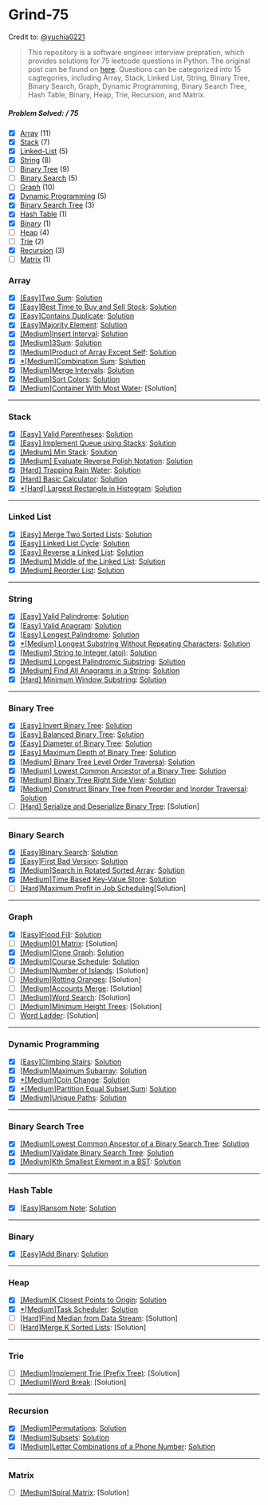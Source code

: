 # Grind-75
Credit to: [@yuchia0221](https://github.com/yuchia0221/Grind-75)
> This repository is a software engineer interview prepration, which provides solutions for 75 leetcode questions in Python. The original post can be found on [here](https://www.techinterviewhandbook.org/grind75?grouping=topics&order=difficulty&hours=8). Questions can be categorized into 15 cagtegories, including Array, Stack, Linked List, String, Binary Tree, Binary Search, Graph, Dynamic Programming, Binary Search Tree, Hash Table, Binary, Heap, Trie, Recursion, and Matrix.

##### Problem Solved: / 75

-   [x] [Array](#array) (11)
-   [x] [Stack](#stack) (7)
-   [x] [Linked-List](#linked-list) (5)
-   [x] [String](#string) (8)
-   [ ] [Binary Tree](#binary-tree) (9)
-   [ ] [Binary Search](#binary-search) (5)
-   [ ] [Graph](#graph) (10)
-   [x] [Dynamic Programming](#dynamic-programming) (5)
-   [x] [Binary Search Tree](#binary-search-tree) (3)
-   [x] [Hash Table](#hash-table) (1)
-   [x] [Binary](#binary) (1)
-   [ ] [Heap](#heap) (4)
-   [ ] [Trie](#trie) (2)
-   [x] [Recursion](#recursion) (3)
-   [ ] [Matrix](#matrix) (1)

### Array

-   [x] [[Easy]Two Sum](https://leetcode.com/problems/two-sum): [Solution](/Array/1-TwoSum/README.md)
-   [x] [[Easy]Best Time to Buy and Sell Stock](https://leetcode.com/problems/best-time-to-buy-and-sell-stock): [Solution](/Array/121-BestTimetoBuyandSellStock/README.md)
-   [x] [[Easy]Contains Duplicate](https://leetcode.com/problems/contains-duplicate): [Solution](/Array/217-ContainsDuplicate/README.md)
-   [x] [[Easy]Majority Element](https://leetcode.com/problems/majority-element): [Solution](/Array/169-MajorityElement/README.md)
-   [x] [[Medium]Insert Interval](https://leetcode.com/problems/insert-interval): [Solution](/Array//57-InsertInterval/README.md)
-   [x] [[Medium]3Sum](https://leetcode.com/problems/3sum/): [Solution](/Array/15-3Sum/README.md)
-   [x] [[Medium]Product of Array Except Self](https://leetcode.com/problems/product-of-array-except-self): [Solution](/Array/238-ProductofArrayExceptSelf/README.md)
-   [x] [*[Medium]Combination Sum](https://leetcode.com/problems/combination-sum): [Solution](/Array/39-CombinationSum/README.md)
-   [x] [[Medium]Merge Intervals](https://leetcode.com/problems/merge-intervals): [Solution](/Array/56-MergeIntervals/README.md)
-   [x] [[Medium]Sort Colors](https://leetcode.com/problems/sort-colors): [Solution](/Array/75-SortColors/)
-   [x] [[Medium]Container With Most Water](https://leetcode.com/problems/container-with-most-water): [Solution]

---

### Stack

-   [x] [[Easy] Valid Parentheses](https://leetcode.com/problems/valid-parentheses): [Solution](/Stack/20-ValidParentheses/README.md)
-   [x] [[Easy] Implement Queue using Stacks](https://leetcode.com/problems/implement-queue-using-stacks): [Solution](/Stack/232-ImplementQueueUsingStacks/README.md)
-   [x] [[Medium] Min Stack](https://leetcode.com/problems/min-stack): [Solution](/Stack/155-MinStack/README.md)
-   [x] [[Medium] Evaluate Reverse Polish Notation](https://leetcode.com/problems/evaluate-reverse-polish-notation): [Solution](/Stack/150-EvaluateReversePolishNotation/README.md)
-   [x] [[Hard] Trapping Rain Water](https://leetcode.com/problems/trapping-rain-water): [Solution](/Stack/42-TrappingRainWater/README.md)
-   [x] [[Hard] Basic Calculator](https://leetcode.com/problems/basic-calculator): [Solution](/Stack/224-BasicCalculator/README.md)
-   [x] [*[Hard] Largest Rectangle in Histogram](https://leetcode.com/problems/largest-rectangle-in-histogram): [Solution](/Stack/84-LargestRectangleInHistogram/README.md)

---

### Linked List

-   [x] [[Easy] Merge Two Sorted Lists](https://leetcode.com/problems/merge-two-sorted-lists): [Solution](/LinkedList/21-MergeTwoSortedList/README.md)
-   [x] [[Easy] Linked List Cycle](https://leetcode.com/problems/linked-list-cycle): [Solution](/LinkedList/141-LinkedListCycle/README.md)
-   [x] [[Easy] Reverse a Linked List](https://leetcode.com/problems/reverse-linked-list): [Solution](/LinkedList/206-ReverseLinkedList/)
-   [x] [[Medium] Middle of the Linked List](https://leetcode.com/problems/remove-nth-node-from-end-of-list): [Solution](/LinkedList/19-RemoveNthNodeFromENdofList/README.md)
-   [x] [[Medium] Reorder List](https://leetcode.com/problems/reorder-list): [Solution](/LinkedList/143-ReorderList/README.md)

---

### String

-   [x] [[Easy] Valid Palindrome](https://leetcode.com/problems/valid-palindrome): [Solution](/String/125-ValidPalindrome/README.md)
-   [x] [[Easy] Valid Anagram](https://leetcode.com/problems/valid-anagram): [Solution](/String/242_ValidAnagram/README.md)
-   [x] [[Easy] Longest Palindrome](https://leetcode.com/problems/longest-palindrome): [Solution](/String/409-longestPalindrome/README.md)
-   [x] [*[Medium] Longest Substring Without Repeating Characters](https://leetcode.com/problems/longest-substring-without-repeating-characters): [Solution](/String/3-LongestSubstringWithoutRepeatingChars/README.md)
-   [x] [[Medium] String to Integer (atoi)](https://leetcode.com/problems/string-to-integer-atoi): [Solution](/String/8-StringToInt/README.md)
-   [x] [[Medium] Longest Palindromic Substring](https://leetcode.com/problems/longest-palindromic-substring): [Solution](/String/5-LongestPalindromicSubstring/README.md)
-   [x] [[Medium] Find All Anagrams in a String](https://leetcode.com/problems/find-all-anagrams-in-a-string): [Solution](/String/438-FindAlllAnagramsInAString/README.md)
-   [x] [[Hard] Minimum Window Substring](https://leetcode.com/problems/minimum-window-substring): [Solution](/String/76-MinimumWindowSubstring/README.md)

---

### Binary Tree

-   [x] [[Easy] Invert Binary Tree](https://leetcode.com/problems/invert-binary-tree): [Solution](/BinaryTree/226-InvertBinaryTree/README.md)
-   [x] [[Easy] Balanced Binary Tree](https://leetcode.com/problems/balanced-binary-tree): [Solution](/BinaryTree/110-BalancedBinaryTree/README.md)
-   [x] [[Easy] Diameter of Binary Tree](https://leetcode.com/problems/diameter-of-binary-tree): [Solution](/BinaryTree/543-DiameterofBinaryTree/README.md)
-   [x] [[Easy] Maximum Depth of Binary Tree](https://leetcode.com/problems/maximum-depth-of-binary-tree): [Solution](/BinaryTree/104-MaxDepthOfBinaryTree/README.md)
-   [x] [[Medium] Binary Tree Level Order Traversal](https://leetcode.com/problems/binary-tree-level-order-traversal): [Solution](/BinaryTree/102-BinaryTreeLevelOrderTraversal/README.md)
-   [x] [[Medium] Lowest Common Ancestor of a Binary Tree](https://leetcode.com/problems/lowest-common-ancestor-of-a-binary-tree): [Solution](/BinaryTree/236-LowestCommonAncestor/README.md)
-   [x] [[Medium] Binary Tree Right Side View](https://leetcode.com/problems/binary-tree-right-side-view): [Solution](/BinaryTree/199-BinaryTreeRightSideView/README.md)
-   [x] [[Medium] Construct Binary Tree from Preorder and Inorder Traversal](https://leetcode.com/problems/construct-binary-tree-from-preorder-and-inorder-traversal): [Solution](/BinaryTree/105-ConstructBTfromPreandInorderTraversal/README.md)
-   [ ] [[Hard] Serialize and Deserialize Binary Tree](https://leetcode.com/problems/serialize-and-deserialize-binary-tree): [Solution]
---

### Binary Search

-   [x] [[Easy]Binary Search](https://leetcode.com/problems/binary-search): [Solution](/BinarySearch/704-BinarySearch/README.md)
-   [x] [[Easy]First Bad Version](https://leetcode.com/problems/first-bad-version): [Solution](/BinarySearch/278-FirstBadVersion/README.md)
-   [x] [[Medium]Search in Rotated Sorted Array](https://leetcode.com/problems/search-in-rotated-sorted-array): [Solution](/BinarySearch/33-SearchInRotatedSortedArray/README.md)
-   [x] [[Medium]Time Based Key-Value Store](https://leetcode.com/problems/time-based-key-value-store): [Solution](/BinarySearch/981-TimeBasedKeyValueStore/README.md)
-   [ ] [[Hard]Maximum Profit in Job Scheduling](https://leetcode.com/problems/maximum-profit-in-job-scheduling)[Solution]

---

### Graph

-   [x] [[Easy]Flood Fill](https://leetcode.com/problems/flood-fill): [Solution](/Graph/733-FloodFill/README.md)
-   [ ] [[Medium]01 Matrix](https://leetcode.com/problems/01-matrix): [Solution]
-   [x] [[Medium]Clone Graph](https://leetcode.com/problems/clone-graph): [Solution](/Graph/133-CloneGraph/README.md)
-   [x] [[Medium]Course Schedule](https://leetcode.com/problems/course-schedule): [Solution](/Graph/207-CourseSchedule/README.md)
-   [ ] [[Medium]Number of Islands](https://leetcode.com/problems/number-of-islands): [Solution]
-   [ ] [[Medium]Rotting Oranges](https://leetcode.com/problems/rotting-oranges): [Solution]
-   [ ] [[Medium]Accounts Merge](https://leetcode.com/problems/accounts-merge): [Solution]
-   [ ] [[Medium]Word Search](https://leetcode.com/problems/word-search): [Solution]
-   [ ] [[Medium]Minimum Height Trees](https://leetcode.com/problems/minimum-height-trees): [Solution]
-   [ ] [Word Ladder](https://leetcode.com/problems/word-ladder): [Solution]

---

### Dynamic Programming

-   [x] [[Easy]Climbing Stairs](https://leetcode.com/problems/climbing-stairs): [Solution](/DynamicProgramming/70-ClimbingStairs/README.md)
-   [x] [[Medium]Maximum Subarray](https://leetcode.com/problems/maximum-subarray): [Solution](/DynamicProgramming/53-MaximumSubarray/README.md)
-   [x] [*[Medium]Coin Change](https://leetcode.com/problems/coin-change): [Solution](/DynamicProgramming/416-PartitionEqualSubsetSum/README.md)
-   [x] [*[Medium]Partition Equal Subset Sum](https://leetcode.com/problems/partition-equal-subset-sum/): [Solution](/DynamicProgramming/416-PartitionEqualSubsetSum/README.md)
-   [x] [[Medium]Unique Paths](https://leetcode.com/problems/unique-paths): [Solution](/DynamicProgramming/62-UniquePaths/README.md)

---

### Binary Search Tree

-   [x] [[Medium]Lowest Common Ancestor of a Binary Search Tree](https://leetcode.com/problems/lowest-common-ancestor-of-a-binary-search-tree): [Solution](/BinarySearchTree/235-LowestCommonAncestor/README.md)
-   [x] [[Medium]Validate Binary Search Tree](https://leetcode.com/problems/validate-binary-search-tree): [Solution](/BinarySearchTree/98-ValidateBinarySearchTree/README.md)
-   [x] [[Medium]Kth Smallest Element in a BST](https://leetcode.com/problems/kth-smallest-element-in-a-bst): [Solution](/BinarySearchTree/230-KthSmallestElementInaBST/README.md)
---

### Hash Table

-   [x] [[Easy]Ransom Note](https://leetcode.com/problems/ransom-note): [Solution](/Hash%20Table/383-RansomNote/README.md)

---

### Binary

-   [x] [[Easy]Add Binary](https://leetcode.com/problems/add-binary): [Solution](/Binary/67-AddBinary/README.md)

---

### Heap

-   [x] [[Medium]K Closest Points to Origin](https://leetcode.com/problems/k-closest-points-to-origin): [Solution](/Heap/973-KClosestPointstoOrigin/README.md)
-   [x] [*[Medium]Task Scheduler](https://leetcode.com/problems/task-scheduler): [Solution](/Heap/621-TaskScheduler/README.md)
-   [ ] [[Hard]Find Median from Data Stream](https://leetcode.com/problems/find-median-from-data-stream/): [Solution]
-   [ ] [[Hard]Merge K Sorted Lists](https://leetcode.com/problems/merge-k-sorted-lists/): [Solution]

---

### Trie

-   [ ] [[Medium]Implement Trie (Prefix Tree)](https://leetcode.com/problems/implement-trie-prefix-tree): [Solution]
-   [ ] [[Medium]Word Break](https://leetcode.com/problems/word-break): [Solution]

---

### Recursion

-   [x] [[Medium]Permutations](https://leetcode.com/problems/permutations): [Solution](/Recursion/46-Permutations/README.md)
-   [x] [[Medium]Subsets](https://leetcode.com/problems/subsets): [Solution](/Recursion/78-Subsets/README.md)
-   [x] [[Medium]Letter Combinations of a Phone Number](https://leetcode.com/problems/letter-combinations-of-a-phone-number): [Solution](/Recursion/17-LetterCombination/README.md)

---

### Matrix

-   [ ] [[Medium]Spiral Matrix](https://leetcode.com/problems/spiral-matrix): [Solution]
